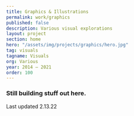 ```yaml
---
title: Graphics & Illustrations
permalink: work/graphics
published: false
description: Various visual explorations
layout: project
section: home
hero: "/assets/img/projects/graphics/hero.jpg"
tag: visuals
tagname: Visuals
org: Various
year: 2014 – 2021
order: 100
---
```


### Still building stuff out here.

Last updated 2.13.22

<!-- ![Coupon booklet design](/assets/img/projects/graphics/coupon2.jpg)
*Coupon booklet design for UCSD University Centers*

![Trivia event poster design](/assets/img/projects/graphics/trivianight.jpg)
*Trivia event poster design* -->
